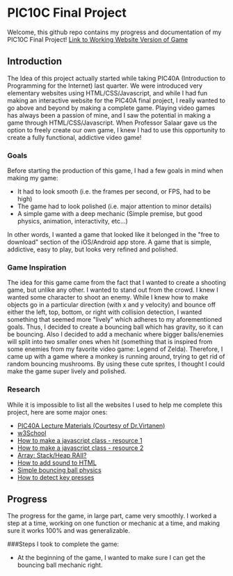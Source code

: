 # PIC10C Final Project

Welcome, this github repo contains my progress and documentation of my PIC10C Final Project! 
[Link to Working Website Version of Game](http://pic.ucla.edu/~cmizuno/PIC10C/PIC10C-PROJECT/PIC10C_Project.html)

## Introduction

The Idea of this project actually started while taking PIC40A (Introduction to Programming for the Internet) last quarter. We were introduced very elementary websites using HTML/CSS/Javascript, and while I had fun making an interactive website for the PIC40A final project, I really wanted to go above and beyond by making a complete game.  Playing video games has always been a passion of mine, and I saw the potential in making a game through HTML/CSS/Javascript. When Professor Salaar gave us the option to freely create our own game, I knew I had to use this opportunity to create a fully functional, addictive video game! 

### Goals

Before starting the production of this game, I had a few goals in mind when making my game:
- It had to look smooth (i.e. the frames per second, or FPS, had to be high)
- The game had to look polished (i.e. major attention to minor details)
- A simple game with a deep mechanic (Simple premise, but good physics, animation, interactivity, etc...)

In other words, I wanted a game that looked like it belonged in the "free to download" section of the iOS/Android app store. A game that is simple, addictive, easy to play, but looks very refined and polished.  

### Game Inspiration

The idea for this game came from the fact that I wanted to create a shooting game, but unlike any other.  I wanted to stand out from the crowd.  I knew I wanted some character to shoot an enemy. While I knew how to make objects go in a particular direction (with x and y velocity) and bounce off either the left, top, bottom, or right with collision detection, I wanted something that seemed more "lively" which adheres to my aforementioned goals. Thus, I decided to create a bouncing ball which has gravity, so it can be bouncing.  Also I decided to add a mechanic where bigger balls/enemies will split into two smaller ones when hit (something that is inspired from some enemies from my favorite video game: Legend of Zelda). Therefore, I came up with a game where a monkey is running around, trying to get rid of random bouncing mushrooms. By using these cute sprites, I thought I could make the game super lively and polished.  

### Research 

While it is impossible to list all the websites I used to help me complete this project, here are some major ones:
- [PIC40A Lecture Materials (Courtesy of Dr.Virtanen)](http://www.math.ucla.edu/~virtanen/40a.1.18s/schedule/schedule.php)
- [w3School](https://www.w3schools.com/jS/default.asp)
- [How to make a javascript class - resource 1](https://www.phpied.com/3-ways-to-define-a-javascript-class/)
- [How to make a javascript class - resource 2](https://www.hacksparrow.com/how-to-create-class-in-javascript.html)
- [Array: Stack/Heap RAII?](https://stackoverflow.com/questions/11193421/stack-vs-heap-in-javascript-maximum-call-stack-size-exceeded)
- [How to add sound to HTML](https://tutorialehtml.com/en/html-tutorial-embed-audio/)
- [Simple bouncing ball physics](http://physicscodes.com/simple-physics-simulation-example-a-bouncing-ball/)
- [How to detect key presses](https://stackoverflow.com/questions/1846599/how-to-find-out-what-character-key-is-pressed)

## Progress

The progress for the game, in large part, came very smoothly.  I worked a step at a time, working on one function or mechanic at a time, and making sure it works 100% and was generalizable.  

###Steps I took to complete the game:
- At the beginning of the game, I wanted to make sure I can get the bouncing ball mechanic right.  

